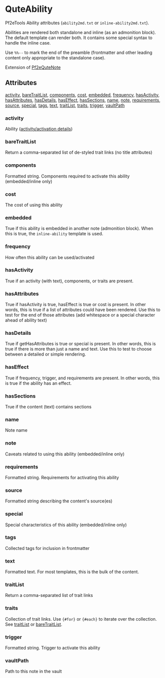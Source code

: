 # QuteAbility

Pf2eTools Ability attributes (`ability2md.txt` or `inline-ability2md.txt`).

Abilities are rendered both standalone and inline (as an admonition block). The default template can render both. It contains some special syntax to handle the inline case.

Use `%%--` to mark the end of the preamble (frontmatter and other leading content only appropriate to the standalone case).

Extension of [Pf2eQuteNote](Pf2eQuteNote.md)

## Attributes

[activity](#activity), [bareTraitList](#baretraitlist), [components](#components), [cost](#cost), [embedded](#embedded), [frequency](#frequency), [hasActivity](#hasactivity), [hasAttributes](#hasattributes), [hasDetails](#hasdetails), [hasEffect](#haseffect), [hasSections](#hassections), [name](#name), [note](#note), [requirements](#requirements), [source](#source), [special](#special), [tags](#tags), [text](#text), [traitList](#traitlist), [traits](#traits), [trigger](#trigger), [vaultPath](#vaultpath)


### activity

Ability ([activity/activation details](QuteDataActivity.md))

### bareTraitList

Return a comma-separated list of de-styled trait links (no title attributes)

### components

Formatted string. Components required to activate this ability (embedded/inline only)

### cost

The cost of using this ability

### embedded

True if this ability is embedded in another note (admonition block). When this is true, the `inline-ability` template is used.

### frequency

How often this ability can be used/activated

### hasActivity

True if an activity (with text), components, or traits are present.

### hasAttributes

True if hasActivity is true, hasEffect is true or cost is present. In other words, this is true if a list of attributes could have been rendered. Use this to test for the end of those attributes (add whitespace or a special character ahead of ability text)

### hasDetails

True if getHasAttributes is true or special is present. In other words, this is true if there is more than just a name and text. Use this to test to choose between a detailed or simple rendering.

### hasEffect

True if frequency, trigger, and requirements are present. In other words, this is true if the ability has an effect.

### hasSections

True if the content (text) contains sections

### name

Note name

### note

Caveats related to using this ability (embedded/inline only)

### requirements

Formatted string. Requirements for activating this ability

### source

Formatted string describing the content's source(es)

### special

Special characteristics of this ability (embedded/inline only)

### tags

Collected tags for inclusion in frontmatter

### text

Formatted text. For most templates, this is the bulk of the content.

### traitList

Return a comma-separated list of trait links

### traits

Collection of trait links. Use `{#for}` or `{#each}` to iterate over the collection. See [traitList](#traitList) or [bareTraitList](#bareTraitList).

### trigger

Formatted string. Trigger to activate this ability

### vaultPath

Path to this note in the vault
